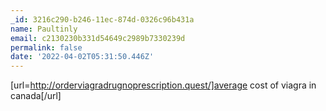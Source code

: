 ```yaml
---
_id: 3216c290-b246-11ec-874d-0326c96b431a
name: Paultinly
email: c2130230b331d54649c2989b7330239d
permalink: false
date: '2022-04-02T05:31:50.446Z'
---
```

[url=http://orderviagradrugnoprescription.quest/]average cost of viagra in canada[/url]
